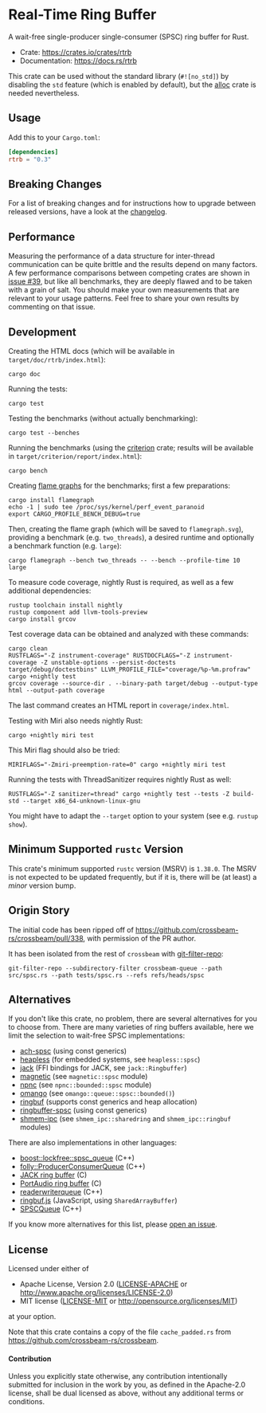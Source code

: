 Real-Time Ring Buffer
=====================

A wait-free single-producer single-consumer (SPSC) ring buffer for Rust.

* Crate: https://crates.io/crates/rtrb
* Documentation: https://docs.rs/rtrb

This crate can be used without the standard library (`#![no_std]`)
by disabling the `std` feature (which is enabled by default),
but the [alloc](https://doc.rust-lang.org/alloc/) crate is needed nevertheless.


Usage
-----

Add this to your `Cargo.toml`:

```toml
[dependencies]
rtrb = "0.3"
```


Breaking Changes
----------------

For a list of breaking changes
and for instructions how to upgrade between released versions,
have a look at the [changelog](https://github.com/mgeier/rtrb/releases).


Performance
-----------

Measuring the performance of a data structure for inter-thread communication
can be quite brittle and the results depend on many factors.
A few performance comparisons between competing crates are shown in
[issue #39](https://github.com/mgeier/rtrb/issues/39),
but like all benchmarks, they are deeply flawed and to be taken with a grain of salt.
You should make your own measurements that are relevant to your usage patterns.
Feel free to share your own results by commenting on that issue.


Development
-----------

Creating the HTML docs (which will be available in `target/doc/rtrb/index.html`):

    cargo doc

Running the tests:

    cargo test

Testing the benchmarks (without actually benchmarking):

    cargo test --benches

Running the benchmarks (using the [criterion](https://docs.rs/criterion/) crate;
results will be available in `target/criterion/report/index.html`):

    cargo bench

Creating [flame graphs](https://github.com/flamegraph-rs/flamegraph) for the benchmarks;
first a few preparations:

    cargo install flamegraph
    echo -1 | sudo tee /proc/sys/kernel/perf_event_paranoid
    export CARGO_PROFILE_BENCH_DEBUG=true

Then, creating the flame graph (which will be saved to `flamegraph.svg`),
providing a benchmark (e.g. `two_threads`), a desired runtime and optionally
a benchmark function (e.g. `large`):

    cargo flamegraph --bench two_threads -- --bench --profile-time 10 large

To measure code coverage, nightly Rust is required, as well as a few additional dependencies:

    rustup toolchain install nightly
    rustup component add llvm-tools-preview
    cargo install grcov

Test coverage data can be obtained and analyzed with these commands:

    cargo clean
    RUSTFLAGS="-Z instrument-coverage" RUSTDOCFLAGS="-Z instrument-coverage -Z unstable-options --persist-doctests target/debug/doctestbins" LLVM_PROFILE_FILE="coverage/%p-%m.profraw" cargo +nightly test
    grcov coverage --source-dir . --binary-path target/debug --output-type html --output-path coverage

The last command creates an HTML report in `coverage/index.html`.

Testing with Miri also needs nightly Rust:

    cargo +nightly miri test

This Miri flag should also be tried:

    MIRIFLAGS="-Zmiri-preemption-rate=0" cargo +nightly miri test

Running the tests with ThreadSanitizer requires nightly Rust as well:

    RUSTFLAGS="-Z sanitizer=thread" cargo +nightly test --tests -Z build-std --target x86_64-unknown-linux-gnu

You might have to adapt the `--target` option to your system (see e.g. `rustup show`).


Minimum Supported `rustc` Version
---------------------------------

This crate's minimum supported `rustc` version (MSRV) is `1.38.0`.
The MSRV is not expected to be updated frequently, but if it is,
there will be (at least) a *minor* version bump.


Origin Story
------------

The initial code has been ripped off of https://github.com/crossbeam-rs/crossbeam/pull/338,
with permission of the PR author.

It has been isolated from the rest of `crossbeam` with [git-filter-repo]:

    git-filter-repo --subdirectory-filter crossbeam-queue --path src/spsc.rs --path tests/spsc.rs --refs refs/heads/spsc

[git-filter-repo]: https://github.com/newren/git-filter-repo


Alternatives
------------

If you don't like this crate, no problem, there are several alternatives for you to choose from.
There are many varieties of ring buffers available, here we limit the selection
to wait-free SPSC implementations:

* [ach-spsc](https://crates.io/crates/ach-spsc) (using const generics)
* [heapless](https://crates.io/crates/heapless) (for embedded systems, see `heapless::spsc`)
* [jack](https://crates.io/crates/jack) (FFI bindings for JACK, see `jack::Ringbuffer`)
* [magnetic](https://crates.io/crates/magnetic) (see `magnetic::spsc` module)
* [npnc](https://crates.io/crates/npnc) (see `npnc::bounded::spsc` module)
* [omango](https://crates.io/crates/omango) (see `omango::queue::spsc::bounded()`)
* [ringbuf](https://crates.io/crates/ringbuf) (supports const generics and heap allocation)
* [ringbuffer-spsc](https://crates.io/crates/ringbuffer-spsc) (using const generics)
* [shmem-ipc](https://crates.io/crates/shmem-ipc) (see `shmem_ipc::sharedring` and `shmem_ipc::ringbuf` modules)

There are also implementations in other languages:

* [boost::lockfree::spsc_queue](https://www.boost.org/doc/libs/master/doc/html/boost/lockfree/spsc_queue.html) (C++)
* [folly::ProducerConsumerQueue](https://github.com/facebook/folly/blob/main/folly/docs/ProducerConsumerQueue.md) (C++)
* [JACK ring buffer](https://jackaudio.org/api/ringbuffer_8h.html)  (C)
* [PortAudio ring buffer](http://portaudio.com/docs/v19-doxydocs-dev/pa__ringbuffer_8h.html) (C)
* [readerwriterqueue](https://github.com/cameron314/readerwriterqueue) (C++)
* [ringbuf.js](https://github.com/padenot/ringbuf.js) (JavaScript, using `SharedArrayBuffer`)
* [SPSCQueue](https://github.com/rigtorp/SPSCQueue) (C++)

If you know more alternatives for this list,
please [open an issue](https://github.com/mgeier/rtrb/issues).


License
-------

Licensed under either of

 * Apache License, Version 2.0 ([LICENSE-APACHE](LICENSE-APACHE) or http://www.apache.org/licenses/LICENSE-2.0)
 * MIT license ([LICENSE-MIT](LICENSE-MIT) or http://opensource.org/licenses/MIT)

at your option.

Note that this crate contains a copy of the file `cache_padded.rs` from
https://github.com/crossbeam-rs/crossbeam.

#### Contribution

Unless you explicitly state otherwise, any contribution intentionally submitted
for inclusion in the work by you, as defined in the Apache-2.0 license, shall be
dual licensed as above, without any additional terms or conditions.
